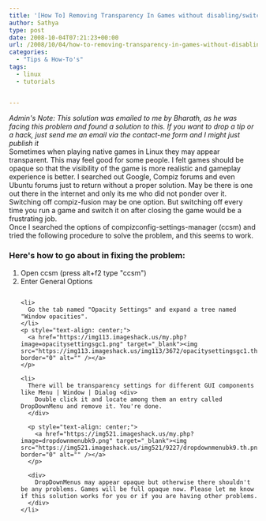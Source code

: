 ```yaml
---
title: '[How To] Removing Transparency In Games without disabling/switching off Compiz'
author: Sathya
type: post
date: 2008-10-04T07:21:23+00:00
url: /2008/10/04/how-to-removing-transparency-in-games-without-disablingswitching-off-compiz/
categories:
  - "Tips & How-To's"
tags:
  - linux
  - tutorials


---
```

<div>
  <em>Admin's Note: This solution was emailed to me by Bharath, as he was facing this problem and found a solution to this. If you want to drop a tip or a hack, just send me an email via the contact-me form and I might just publish it</em>
</div>

<div>
  Sometimes when playing native games in Linux they may appear transparent. This may feel good for some people. I felt games should be opaque so that the visibility of the game is more realistic and gameplay experience is better. I searched out Google, Compiz forums and even Ubuntu forums just to return without a proper solution. May be there is one out there in the internet and only its me who did not ponder over it. Switching off compiz-fusion may be one option. But switching off every time you run a game and switch it on after closing the game would be a frustrating job.
</div>

<div>
  <!--more-->
</div>

<div>
  Once I searched the options of compizconfig-settings-manager (ccsm) and tried the following procedure to solve the problem, and this seems to work.
</div>

### Here's how to go about in fixing the problem:

<div>
  <ol>
    <li>
      Open ccsm (press alt+f2 type "ccsm")
    </li>
    <li>
      Enter General Options
    </li>
    <p style="text-align: center;">
      <a href="https://img215.imageshack.us/my.php?image=generaloptionsmu5.png" target="_blank"><img class="aligncenter" src="https://img215.imageshack.us/img215/8900/generaloptionsmu5.th.png" border="0" alt="" /></a>
    </p>
    
    <li>
      Go the tab named "Opacity Settings" and expand a tree named "Window opacities".
    </li>
    <p style="text-align: center;">
      <a href="https://img113.imageshack.us/my.php?image=opacitysettingsgc1.png" target="_blank"><img src="https://img113.imageshack.us/img113/3672/opacitysettingsgc1.th.png" border="0" alt="" /></a>
    </p>
    
    <li>
      There will be transparency settings for different GUI components like Menu | Window | Dialog <div>
        Double click it and locate among them an entry called DropDownMenu and remove it. You're done.
      </div>
      
      <p style="text-align: center;">
        <a href="https://img521.imageshack.us/my.php?image=dropdownmenubk9.png" target="_blank"><img src="https://img521.imageshack.us/img521/9227/dropdownmenubk9.th.png" border="0" alt="" /></a>
      </p>
      
      <div>
        DropDownMenus may appear opaque but otherwise there shouldn't be any problems. Games will be full opaque now. Please let me know if this solution works for you or if you are having other problems.
      </div>
    </li>
  </ol>
</div>

